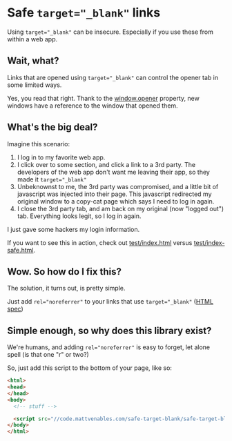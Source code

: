 # Safe `target="_blank"` links

Using `target="_blank"` can be insecure.  Especially if you use these from within a web app.

## Wait, what?

Links that are opened using `target="_blank"` can control the opener tab in some limited ways.

Yes, you read that right.  Thank to the [window.opener](https://developer.mozilla.org/en-US/docs/Web/API/Window.opener) property, new windows have a reference to the window that opened them.

## What's the big deal?

Imagine this scenario:

1. I log in to my favorite web app.
2. I click over to some section, and click a link to a 3rd party.  The developers of the web app don't want me leaving their app, so they made it `target="_blank"`
3. Unbeknownst to me, the 3rd party was compromised, and a little bit of javascript was injected into their page. This javascript redirected my original window to a copy-cat page which says I need to log in again.
4. I close the 3rd party tab, and am back on my original (now "logged out") tab. Everything looks legit, so I log in again.

I just gave some hackers my login information.

If you want to see this in action, check out [test/index.html](http://code.mattvenables.com/safe-target-blank/test/index.html) versus [test/index-safe.html](http://code.mattvenables.com/safe-target-blank/test/index-safe.html).

## Wow. So how do I fix this?

The solution, it turns out, is pretty simple.

Just add `rel="noreferrer"` to your links that use `target="_blank"` ([HTML spec](https://html5.org/r/1950))

## Simple enough, so why does this library exist?

We're humans, and adding `rel="noreferrer"` is easy to forget, let alone spell (is that one "r" or two?)

So, just add this script to the bottom of your page, like so:

```html
<html>
<head>
</head>
<body>
  <!-- stuff -->

  <script src="//code.mattvenables.com/safe-target-blank/safe-target-blank.min.js"></script>
</body>
</html>
